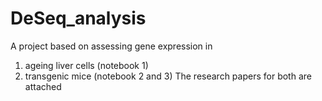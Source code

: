 # DeSeq_analysis
A project based on assessing gene expression in 
1. ageing liver cells (notebook 1)
2. transgenic mice (notebook 2 and 3)
The research papers for both are attached
